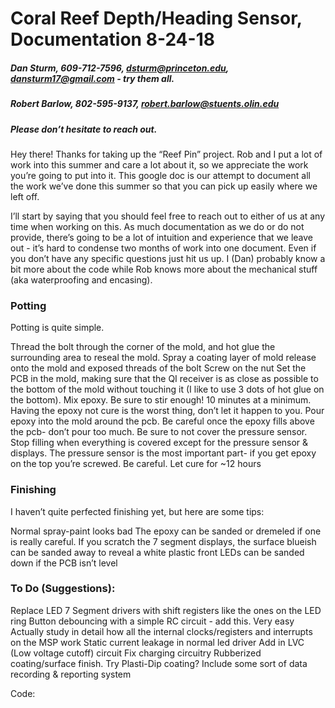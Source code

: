 # Coral Reef Depth/Heading Sensor, Documentation 8-24-18


##### Dan Sturm, 609-712-7596, dsturm@princeton.edu, dansturm17@gmail.com - try them all. 
##### Robert Barlow, 802-595-9137, robert.barlow@stuents.olin.edu
##### Please don’t hesitate to reach out. 


Hey there! Thanks for taking up the “Reef Pin” project. Rob and I put a lot of work into this summer and care a lot about it, so we appreciate the work you’re going to put into it. This google doc is our attempt to document all the work we’ve done this summer so that you can pick up easily where we left off. 

I’ll start by saying that you should feel free to reach out to either of us at any time when working on this. As much documentation as we do or do not provide, there’s going to be a lot of intuition and experience that we leave out - it’s hard to condense two months of work into one document. Even if you don’t have any specific questions just hit us up. I (Dan) probably know a bit more about the code while Rob knows more about the mechanical stuff (aka waterproofing and encasing). 




### Potting

Potting is quite simple. 

Thread the bolt through the corner of the mold, and hot glue the surrounding area to reseal the mold. 
Spray a coating layer of mold release onto the mold and exposed threads of the bolt
Screw on the nut
Set the PCB in the mold, making sure that the QI receiver is as close as possible to the bottom of the mold without touching it (I like to use 3 dots of hot glue on the bottom). 
Mix epoxy. Be sure to stir enough! 10 minutes at a minimum. Having the epoxy not cure is the worst thing, don’t let it happen to you.
Pour epoxy into the mold around the pcb. Be careful once the epoxy fills above the pcb- don’t pour too much. Be sure to not cover the pressure sensor.
Stop filling when everything is covered except for the pressure sensor & displays. The pressure sensor is the most important part- if you get epoxy on the top you’re screwed. Be careful.
Let cure for ~12 hours

### Finishing

I haven’t quite perfected finishing yet, but here are some tips:

Normal spray-paint looks bad
The epoxy can be sanded or dremeled if one is really careful. 
If you scratch the 7 segment displays, the surface blueish can be sanded away to reveal a white plastic front
LEDs can be sanded down if the PCB isn’t level





### To Do (Suggestions):
Replace LED 7 Segment drivers with shift registers like the ones on the LED ring
Button debouncing with a simple RC circuit - add this. Very easy 
Actually study in detail how all the internal clocks/registers and interrupts on the MSP work 
Static current leakage in normal led driver
Add in LVC (Low voltage cutoff) circuit
Fix charging circuitry
Rubberized coating/surface finish. Try Plasti-Dip coating?
Include some sort of data recording & reporting system




Code:



